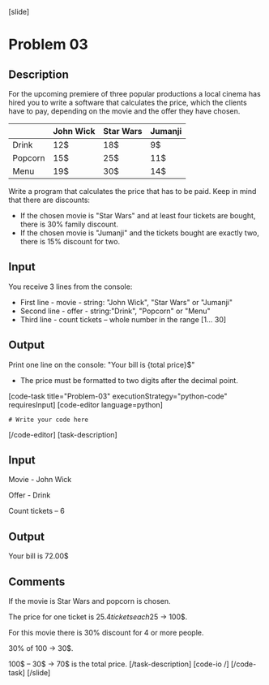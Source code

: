 [slide]
# Problem 03
## Description
For the upcoming premiere of three popular productions a local cinema has hired you to write a software that calculates the price, which the clients have to pay, depending on the movie and the offer they have chosen.

|   | John Wick | Star Wars | Jumanji |
|---|---|---|---|
| Drink | 12$ | 18$ | 9$ |
| Popcorn | 15$ | 25$ | 11$ |
| Menu | 19$ | 30$ | 14$ |

Write a program that calculates the price that has to be paid. Keep in mind that there are discounts:
- If the chosen movie is "Star Wars" and at least four tickets are bought, there is 30% family discount.
- If the chosen movie is "Jumanji" and the tickets bought are exactly two, there is 15% discount for two.

## Input
You receive 3 lines from the console:
- First line - movie - string: "John Wick", "Star Wars" or "Jumanji"
- Second line - offer - string:"Drink", "Popcorn" or "Menu"
- Third line - count tickets – whole number in the range [1… 30]

## Output
Print one line on the console: "Your bill is \{total price\}$"
 * The price must be formatted to two digits after the decimal point.

[code-task title="Problem-03" executionStrategy="python-code" requiresInput]
[code-editor language=python]
```
# Write your code here
```
[/code-editor]
[task-description]
## Input
Movie - John Wick

Offer - Drink

Count tickets – 6

## Output
Your bill is 72.00$

## Comments
If the movie is Star Wars and popcorn is chosen. 

The price for one ticket is 25$. 4 tickets each 25$ -> 100$. 

For this movie there is 30% discount for 4 or more people. 

30% of 100 -> 30$. 

100$ – 30$ -> 70$ is the total price.
[/task-description]
[code-io /]
[/code-task]
[/slide]